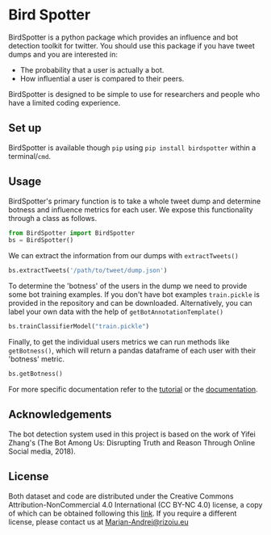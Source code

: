 
# Bird Spotter
BirdSpotter is a python package which provides an influence and bot detection toolkit for twitter. You should use this package if you have tweet dumps and you are interested in:
- The probability that a user is actually a bot.
- How influential a user is compared to their peers.

BirdSpotter is designed to be simple to use for researchers and people who have a limited coding experience.

## Set up
BirdSpotter is available though `pip` using `pip install birdspotter` within a terminal/`cmd`.

## Usage
BirdSpotter's primary function is to take a whole tweet dump and determine botness and influence metrics for each user. We expose this functionality through a class as follows.


```python
from BirdSpotter import BirdSpotter
bs = BirdSpotter()
```

We can extract the information from our dumps with `extractTweets()`


```python
bs.extractTweets('/path/to/tweet/dump.json')
```

To determine the 'botness' of the users in the dump we need to provide some bot training examples. If you don't have bot examples `train.pickle` is provided in the repository and can be downloaded. Alternatively, you can label your own data with the help of `getBotAnnotationTemplate()`


```python
bs.trainClassifierModel("train.pickle")
```

Finally, to get the individual users metrics we can run methods like `getBotness()`, which will return a pandas dataframe of each user with their 'botness' metric.


```python
bs.getBotness()
```

For more specific documentation refer to the [tutorial](./tutorial.pynb) or the [documentation](http://birdspotter.rtfd.io/).

## Acknowledgements
The bot detection system used in this project is based on the work of Yifei Zhang's (The Bot Among Us: Disrupting Truth and Reason Through Online Social media, 2018).

## License
Both dataset and code are distributed under the Creative Commons Attribution-NonCommercial 4.0 International (CC BY-NC 4.0) license, a copy of which can be obtained following this [link](https://creativecommons.org/licenses/by-nc/4.0/). If you require a different license, please contact us at Marian-Andrei@rizoiu.eu
